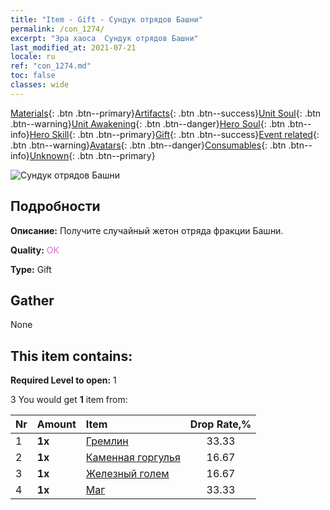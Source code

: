 ```yaml
---
title: "Item - Gift - Сундук отрядов Башни"
permalink: /con_1274/
excerpt: "Эра хаоса  Сундук отрядов Башни"
last_modified_at: 2021-07-21
locale: ru
ref: "con_1274.md"
toc: false
classes: wide
---
```

 [Materials](/ItemsRU/){: .btn .btn--primary}[Artifacts](/ItemsRU/Artifacts/){: .btn .btn--success}[Unit Soul](/ItemsRU/UnitSoul/){: .btn .btn--warning}[Unit Awakening](/ItemsRU/UnitAwakening/){: .btn .btn--danger}[Hero Soul](/ItemsRU/HeroSoul/){: .btn .btn--info}[Hero Skill](/ItemsRU/HeroSkill/){: .btn .btn--primary}[Gift](/ItemsRU/Gift/){: .btn .btn--success}[Event related](/ItemsRU/Events/){: .btn .btn--warning}[Avatars](/ItemsRU/Avatars/){: .btn .btn--danger}[Consumables](/ItemsRU/Consumables/){: .btn .btn--info}[Unknown](/ItemsRU/Unknown/){: .btn .btn--primary}

 ![Сундук отрядов Башни](/images/t/i_904006.png)

## Подробности
 **Описание:** Получите случайный жетон отряда фракции Башни.

 **Quality:** <span style="color: #DA70D6">OK</span>

 **Type:** Gift

## Gather

  None

## This item contains:

 **Required Level to open:** 1

 3 You would get **1** item  from:

  | Nr | Amount |     Item    | Drop Rate,% |
  |:---|:-------|:------------|:---------:|
  | 1 |  **1x** | [Гремлин](/ItemsRU/unt_235/) | 33.33 | 
  | 2 |  **1x** | [Каменная горгулья](/ItemsRU/unt_236/) | 16.67 | 
  | 3 |  **1x** | [Железный голем](/ItemsRU/unt_237/) | 16.67 | 
  | 4 |  **1x** | [Маг](/ItemsRU/unt_238/) | 33.33 | 
